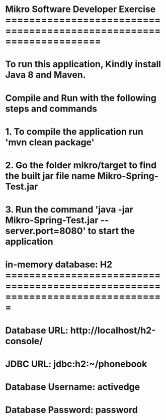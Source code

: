 
# Mikro Software Developer Exercise ====================================================================

# To run this application, Kindly install Java 8 and Maven.

# Compile and Run with the following steps and commands

# 1. To compile the application run 'mvn clean package'

# 2. Go the folder mikro/target to find the built jar file name Mikro-Spring-Test.jar

# 3. Run the command  'java -jar Mikro-Spring-Test.jar --server.port=8080' to start the application

# in-memory database: H2 ===============================================================================

# Database URL: http://localhost/h2-console/

# JDBC URL: jdbc:h2:~/phonebook

# Database Username: activedge

# Database Password: password
